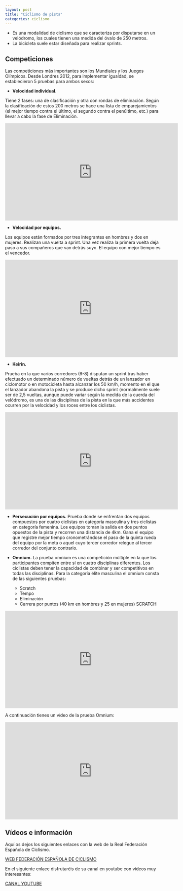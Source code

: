 ```yaml
---
layout: post
title: "Ciclismo de pista"
categories: ciclismo
---
```


* Es una modalidad de ciclismo que se caracteriza por disputarse en un velódromo, los cuales tienen una medida del óvalo de 250 metros.
* La bicicleta suele estar diseñada para realizar sprints.

## Competiciones

Las competiciones más importantes son los Mundiales y los Juegos Olímpicos. Desde Londres 2012, para implementar igualdad, se establecieron 5 pruebas para ambos sexos:

* **Velocidad individual.**

Tiene 2 fases: una de clasificación y otra con rondas de eliminación. Según la clasificación de estos 200 metros se hace una lista de emparejamientos (el mejor tiempo contra el último, el segundo contra el penúltimo, etc.) para llevar a cabo la fase de Eliminación.

<iframe width="560" height="315" src="https://www.youtube.com/embed/Yq79izi38RM" title="YouTube video player" frameborder="0" allow="accelerometer; autoplay; clipboard-write; encrypted-media; gyroscope; picture-in-picture" allowfullscreen></iframe>


* **Velocidad por equipos.**

Los equipos están formados por tres integrantes en hombres y dos en mujeres.
Realizan una vuelta a sprint. Una vez realiza la primera vuelta deja paso a sus compañeros que van detrás suyo. El equipo con mejor tiempo es el vencedor.

<iframe width="560" height="315" src="https://www.youtube.com/embed/GdMFHAGR1fU" title="YouTube video player" frameborder="0" allow="accelerometer; autoplay; clipboard-write; encrypted-media; gyroscope; picture-in-picture" allowfullscreen></iframe>


* **Keirin.**

Prueba en la que varios corredores (6-8) disputan un sprint tras haber efectuado un determinado número de vueltas detrás de un lanzador en ciclomotor o en motocicleta hasta alcanzar los 50 km/h, momento en el que el lanzador abandona la pista y se produce dicho sprint (normalmente suele ser de 2,5 vueltas, aunque puede variar según la medida de la cuerda del velódromo, es una de las disciplinas de la pista en la que más accidentes ocurren por la velocidad y los roces entre los ciclistas.

<iframe width="560" height="315" src="https://www.youtube.com/embed/mBOTBlv3lsM" title="YouTube video player" frameborder="0" allow="accelerometer; autoplay; clipboard-write; encrypted-media; gyroscope; picture-in-picture" allowfullscreen></iframe>



* **Persecución por equipos.**
Prueba donde se enfrentan dos equipos compuestos por cuatro ciclistas en categoría masculina y tres ciclistas en categoría femenina. Los equipos toman la salida en dos puntos opuestos de la pista y recorren una distancia de 4km. Gana el equipo que registre mejor tiempo cronometrándose el paso de la quinta rueda del equipo por la meta o aquel cuyo tercer corredor relegue al tercer corredor del conjunto contrario.


* **Omnium.**
La prueba omnium es una competición múltiple en la que los participantes compiten entre sí en cuatro disciplinas diferentes. Los ciclistas deben tener la capacidad de combinar y ser competitivos en todas las disciplinas.
Para la categoría élite masculina el omnium consta de las siguientes pruebas:
  * Scratch
  * Tempo
  * Eliminación
  * Carrera por puntos (40 km en hombres y 25 en mujeres)
SCRATCH

<iframe width="560" height="315" src="https://www.youtube.com/embed/dSoE-526VPI" title="YouTube video player" frameborder="0" allow="accelerometer; autoplay; clipboard-write; encrypted-media; gyroscope; picture-in-picture" allowfullscreen></iframe>

A continuación tienes un vídeo de la prueba Omnium:

<iframe width="560" height="315" src="https://www.youtube.com/embed/SNAe79xvMU4" title="YouTube video player" frameborder="0" allow="accelerometer; autoplay; clipboard-write; encrypted-media; gyroscope; picture-in-picture" allowfullscreen></iframe>
 
## Vídeos e información

Aquí os dejos los siguientes enlaces con la web de la Real Federación Española de Ciclismo.

[WEB FEDERACIÓN ESPAÑOLA DE CICLISMO](https://rfec.com/index.php/es/smartweb/seccion/seccion/rfec/home)


En el siguiente enlace disfrutaréis de su canal en youtube con vídeos muy interesantes:


[CANAL YOUTUBE](https://www.youtube.com/user/PrensaRFEC/videos)
